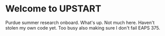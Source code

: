 # Welcome to UPSTART
Purdue summer research onboard.
What's up.
Not much here. Haven't stolen my own code yet. Too busy also making sure I don't fail EAPS 375.
